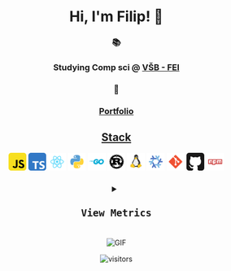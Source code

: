 <h1 align="center">Hi, I'm Filip! 👋</h1>

<h3 align="center">📚</h3>
<h3 align="center">Studying Comp sci @ <a href="https://www.fei.vsb.cz" target="_blank">VŠB - FEI</a></h3>
<h3 align="center">📝</h3>
<h3 align="center"><a href="https://www.fsikora.com">Portfolio</h3>

<h2 align="center">Stack</h2>  

<p align="center">
	<a title="JavaScript"><img height="35" src="https://raw.githubusercontent.com/edent/SuperTinyIcons/master/images/svg/javascript.svg"></a>
	<a title="TypeScript"><img height="35" src="https://raw.githubusercontent.com/edent/SuperTinyIcons/master/images/svg/typescript.svg"></a>
	<a title="React.js"><img height="35" src="https://raw.githubusercontent.com/edent/SuperTinyIcons/master/images/svg/react.svg"></a>
	<a title="Python"><img height="35" src="https://raw.githubusercontent.com/edent/SuperTinyIcons/master/images/svg/python.svg"></a>
	<a title="Go"><img height="35" src="https://raw.githubusercontent.com/edent/SuperTinyIcons/master/images/svg/go.svg"></a>
	<a title="Rust"><img height="35" src="https://raw.githubusercontent.com/edent/SuperTinyIcons/master/images/svg/rust.svg"></a>
	<a title="GNU/Linux"><img height="35" src="https://raw.githubusercontent.com/edent/SuperTinyIcons/master/images/svg/linux.svg"></a>
	<a title="NixOS"><img height="35" src="https://raw.githubusercontent.com/edent/SuperTinyIcons/master/images/svg/nixos.svg"></a>
	<a title="Git"><img height="35" src="https://raw.githubusercontent.com/edent/SuperTinyIcons/master/images/svg/git.svg"></a>
	<a title="GitHub"><img height="35" src="https://raw.githubusercontent.com/edent/SuperTinyIcons/master/images/svg/github.svg"></a>
	<a title="npm"><img height="35" src="https://raw.githubusercontent.com/edent/SuperTinyIcons/master/images/svg/npm.svg"></a>
</p>


<h3 align="center">
	<details> 
      	<summary>
        	<kbd><h3>View Metrics</h3><kbd>
      	</summary>
		</br>
    	<a href="https://github.com/vn7n24fzkq/github-profile-summary-cards">
			<img align="center" src="http://github-profile-summary-cards.vercel.app/api/cards/most-commit-language?username=TassiloBalbo&theme=tokyonight" alt="Filip's GitHub Stats" />
		</a>
		</br>
		</br>
		<a href="https://github.com/vn7n24fzkq/github-profile-summary-cards">
			<img align="center" src="http://github-profile-summary-cards.vercel.app/api/cards/stats?username=TassiloBalbo&theme=tokyonight" alt="Filip's GitHub Stats" />
		</a>
   </details>
</h3>

<p align="center">
	<img align="center" alt="GIF" src="https://media.giphy.com/media/ZVik7pBtu9dNS/giphy.gif" />
</p>

<p align="center">
	<img align="center" alt="visitors" src="https://visitor-badge.laobi.icu/badge?page_id=TassiloBalbo.TassiloBalbo" />
</p>
